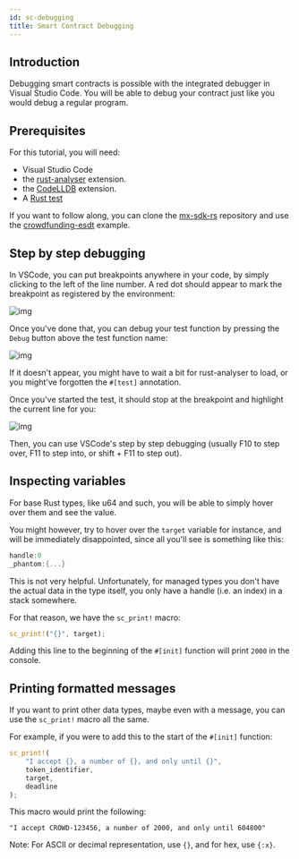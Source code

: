 ```yaml
---
id: sc-debugging
title: Smart Contract Debugging
---
```


[comment]: # (mx-context)

[comment]: # (mx-context)

## Introduction

Debugging smart contracts is possible with the integrated debugger in Visual Studio Code. You will be able to debug your contract just like you would debug a regular program.

[comment]: # (mx-context)

## Prerequisites

For this tutorial, you will need:
- Visual Studio Code  
- the [rust-analyser](https://marketplace.visualstudio.com/items?itemName=matklad.rust-analyzer) extension.  
- the [CodeLLDB](https://marketplace.visualstudio.com/items?itemName=vadimcn.vscode-lldb) extension.  
- A [Rust test](rust-testing-framework.md)

If you want to follow along, you can clone the [mx-sdk-rs](https://github.com/multiversx/mx-sdk-rs) repository and use the [crowdfunding-esdt](https://github.com/multiversx/mx-sdk-rs/tree/master/contracts/examples/crowdfunding-esdt) example.  

[comment]: # (mx-context)

## Step by step debugging

In VSCode, you can put breakpoints anywhere in your code, by simply clicking to the left of the line number. A red dot should appear to mark the breakpoint as registered by the environment:

![img](/developers/sc-debugging/breakpoint_setup.png)

Once you've done that, you can debug your test function by pressing the `Debug` button above the test function name:

![img](/developers/sc-debugging/start_test.png)

If it doesn't appear, you might have to wait a bit for rust-analyser to load, or you might've forgotten the `#[test]` annotation.  

Once you've started the test, it should stop at the breakpoint and highlight the current line for you:

![img](/developers/sc-debugging/first_step_debugging.png)

Then, you can use VSCode's step by step debugging (usually F10 to step over, F11 to step into, or shift + F11 to step out).

[comment]: # (mx-context)

## Inspecting variables

For base Rust types, like u64 and such, you will be able to simply hover over them and see the value.

You might however, try to hover over the `target` variable for instance, and will be immediately disappointed, since all you'll see is something like this:

```rust
handle:0
_phantom:{...}
```

This is not very helpful. Unfortunately, for managed types you don't have the actual data in the type itself, you only have a handle (i.e. an index) in a stack somewhere. 

For that reason, we have the `sc_print!` macro:

```rust
sc_print!("{}", target);
```

Adding this line to the beginning of the `#[init]` function will print `2000` in the console.

[comment]: # (mx-context)

## Printing formatted messages

If you want to print other data types, maybe even with a message, you can use the `sc_print!` macro all the same.

For example, if you were to add this to the start of the `#[init]` function:
```rust
sc_print!(
    "I accept {}, a number of {}, and only until {}",
    token_identifier,
    target,
    deadline
);
```

This macro would print the following: 

`"I accept CROWD-123456, a number of 2000, and only until 604800"`

Note: For ASCII or decimal representation, use `{}`, and for hex, use `{:x}`.  
